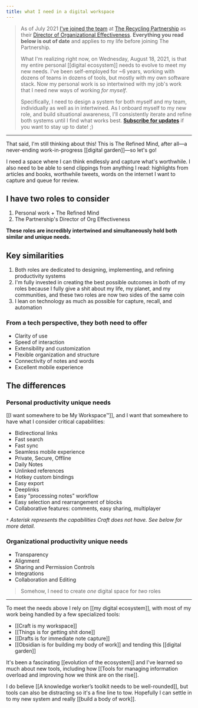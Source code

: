 ```yaml
---
title: what I need in a digital workspace
---
```

> As of July 2021 [I've joined the team](https://www.linkedin.com/pulse/my-new-career-adventure-addressing-systems-change-our-mike-tannenbaum/) at [The Recycling Partnership](https://recyclingpartnership.org) as their [Director of Organizational Effectiveness](https://linkedin.com/in/tannenbaum). **Everything you read below is out of date** and applies to my life before joining The Partnership. 
> 
> What I'm realizing right now, on Wednesday, August 18, 2021, is that my entire personal [[digital ecosystem]] needs to evolve to meet my new needs. I've been self-employed for ~6 years, working with dozens of teams in dozens of tools, but mostly with my own software stack. Now my personal work is so intertwined with my job's work that I need new ways of working *for myself*. 
> 
> Specifically, I need to design a system for both myself and my team, individually as well as in intertwined. As I onboard myself to my new role, and build situational awareness, I'll consistently iterate and refine both systems until I find what works best. [**Subscribe for updates**](https://refinedmind.co/subscribe) if you want to stay up to date! ;)

---
That said, I'm still thinking about this! This is The Refined Mind, after all—a never-ending work-in-progress [[digital garden]]—so let's go!

I need a space where I can think endlessly and capture what's worthwhile. I also need to be able to send clippings from anything I read: highlights from articles and books, worthwhile tweets, words on the internet I want to capture and queue for review.

## I have two roles to consider
1. Personal work + The Refined Mind
2. The Partnership's Director of Org Effectiveness

**These roles are incredibly intertwined and simultaneously hold both similar and unique needs.**

## Key similarities
1. Both roles are dedicated to designing, implementing, and refining productivity systems
2. I'm fully invested in creating the best possible outcomes in both of my roles because I fully give a shit about my life, my planet, and my communities, and these two roles are now two sides of the same coin
3. I lean on technology as much as possible for capture, recall, and automation

### From a tech perspective, they both need to offer
- Clarity of use
- Speed of interaction
- Extensibility and customization
- Flexible organization and structure
- Connectivity of notes and words
- Excellent mobile experience

## The differences
### Personal productivity unique needs
[[I want somewhere to be My Workspace™]], and I want that somewhere to have what I consider critical capabilities:
- Bidirectional links
- Fast search
- Fast sync
- Seamless mobile experience 
- Private, Secure, Offline
- Daily Notes
- Unlinked references
- Hotkey custom bindings
- Easy export
- Deeplinks
- Easy “processing notes” workflow
- Easy selection and rearrangement of blocks
- Collaborative features: comments, easy sharing, multiplayer

*`*` Asterisk represents the capabilities Craft does not have. See below for more detail.*

### Organizational productivity unique needs
- Transparency
- Alignment
- Sharing and Permission Controls
- Integrations
- Collaboration and Editing

> Somehow, I need to create *one* digital space for *two* roles

---
To meet the needs above I rely on [[my digital ecosystem]], with most of my work being handled by a few specialized tools:
- [[Craft is my workspace]]
- [[Things is for getting shit done]]
- [[Drafts is for immediate note capture]]
- [[Obsidian is for building my body of work]] and tending this [[digital garden]]

It's been a fascinating [[evolution of the ecosystem]] and I've learned so much about new tools, including how [[Tools for managing information overload and improving how we think are on the rise]]. 

I do believe [[A knowledge worker’s toolkit needs to be well-rounded]], but tools can also be distracting so it's a fine line to tow. Hopefully I can settle in to my new system and really [[build a body of work]].